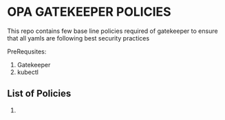 # OPA GATEKEEPER POLICIES

This repo contains few base line policies required of gatekeeper to ensure that all yamls are following best security practices

PreRequsites:

1. Gatekeeper
2. kubectl

## List of Policies

1. 
